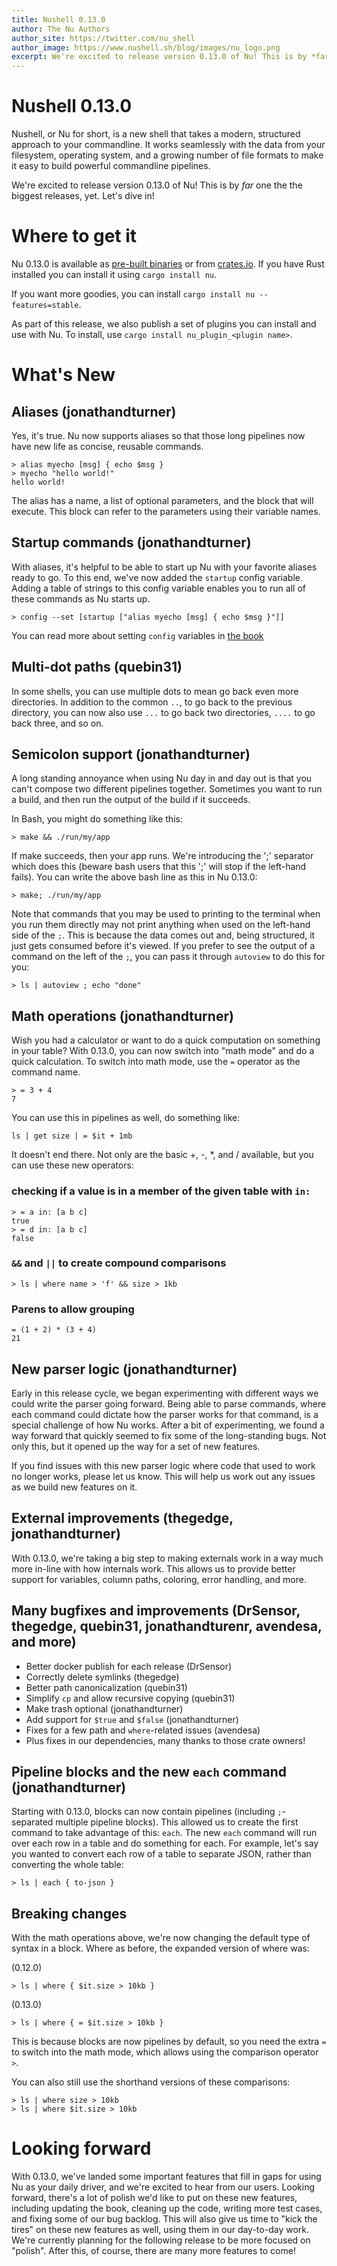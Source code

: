 ```yaml
---
title: Nushell 0.13.0
author: The Nu Authors
author_site: https://twitter.com/nu_shell
author_image: https://www.nushell.sh/blog/images/nu_logo.png
excerpt: We're excited to release version 0.13.0 of Nu! This is by *far* one the the biggest releases, yet. Let's dive in!
---
```


# Nushell 0.13.0

Nushell, or Nu for short, is a new shell that takes a modern, structured approach to your commandline. It works seamlessly with the data from your filesystem, operating system, and a growing number of file formats to make it easy to build powerful commandline pipelines.

We're excited to release version 0.13.0 of Nu! This is by _far_ one the the biggest releases, yet. Let's dive in!

# Where to get it

Nu 0.13.0 is available as [pre-built binaries](https://github.com/nushell/nushell/releases/tag/0.13.0) or from [crates.io](https://crates.io/crates/nu). If you have Rust installed you can install it using `cargo install nu`.

If you want more goodies, you can install `cargo install nu --features=stable`.

As part of this release, we also publish a set of plugins you can install and use with Nu. To install, use `cargo install nu_plugin_<plugin name>`.

# What's New

## Aliases (jonathandturner)

Yes, it's true. Nu now supports aliases so that those long pipelines now have new life as concise, reusable commands.

```
> alias myecho [msg] { echo $msg }
> myecho "hello world!"
hello world!
```

The alias has a name, a list of optional parameters, and the block that will execute. This block can refer to the parameters using their variable names.

## Startup commands (jonathandturner)

With aliases, it's helpful to be able to start up Nu with your favorite aliases ready to go. To this end, we've now added the `startup` config variable. Adding a table of strings to this config variable enables you to run all of these commands as Nu starts up.

```
> config --set [startup ["alias myecho [msg] { echo $msg }"]]
```

You can read more about setting `config` variables in [the book](https://www.nushell.sh/book/configuration)

## Multi-dot paths (quebin31)

In some shells, you can use multiple dots to mean go back even more directories. In addition to the common `..`, to go back to the previous directory, you can now also use `...` to go back two directories, `....` to go back three, and so on.

## Semicolon support (jonathandturner)

A long standing annoyance when using Nu day in and day out is that you can't compose two different pipelines together. Sometimes you want to run a build, and then run the output of the build if it succeeds.

In Bash, you might do something like this:

```
> make && ./run/my/app
```

If make succeeds, then your app runs. We're introducing the ';' separator which does this (beware bash users that this ';' will stop if the left-hand fails). You can write the above bash line as this in Nu 0.13.0:

```
> make; ./run/my/app
```

Note that commands that you may be used to printing to the terminal when you run them directly may not print anything when used on the left-hand side of the `;`. This is because the data comes out and, being structured, it just gets consumed before it's viewed. If you prefer to see the output of a command on the left of the `;`, you can pass it through `autoview` to do this for you:

```
> ls | autoview ; echo "done"
```

## Math operations (jonathandturner)

Wish you had a calculator or want to do a quick computation on something in your table? With 0.13.0, you can now switch into "math mode" and do a quick calculation. To switch into math mode, use the `=` operator as the command name.

```
> = 3 + 4
7
```

You can use this in pipelines as well, do something like:

```
ls | get size | = $it + 1mb
```

It doesn't end there. Not only are the basic +, -, \*, and / available, but you can use these new operators:

### checking if a value is in a member of the given table with `in:`

```
> = a in: [a b c]
true
> = d in: [a b c]
false
```

### `&&` and `||` to create compound comparisons

```
> ls | where name > 'f' && size > 1kb
```

### Parens to allow grouping

```
= (1 + 2) * (3 + 4)
21
```

## New parser logic (jonathandturner)

Early in this release cycle, we began experimenting with different ways we could write the parser going forward. Being able to parse commands, where each command could dictate how the parser works for that command, is a special challenge of how Nu works. After a bit of experimenting, we found a way forward that quickly seemed to fix some of the long-standing bugs. Not only this, but it opened up the way for a set of new features.

If you find issues with this new parser logic where code that used to work no longer works, please let us know. This will help us work out any issues as we build new features on it.

## External improvements (thegedge, jonathandturner)

With 0.13.0, we're taking a big step to making externals work in a way much more in-line with how internals work. This allows us to provide better support for variables, column paths, coloring, error handling, and more.

## Many bugfixes and improvements (DrSensor, thegedge, quebin31, jonathandturenr, avendesa, and more)

- Better docker publish for each release (DrSensor)
- Correctly delete symlinks (thegedge)
- Better path canonicalization (quebin31)
- Simplify `cp` and allow recursive copying (quebin31)
- Make trash optional (jonathandturner)
- Add support for `$true` and `$false` (jonathandturner)
- Fixes for a few path and `where`-related issues (avendesa)
- Plus fixes in our dependencies, many thanks to those crate owners!

## Pipeline blocks and the new `each` command (jonathandturner)

Starting with 0.13.0, blocks can now contain pipelines (including `;`-separated multiple pipeline blocks). This allowed us to create the first command to take advantage of this: `each`. The new `each` command will run over each row in a table and do something for each. For example, let's say you wanted to convert each row of a table to separate JSON, rather than converting the whole table:

```
> ls | each { to-json }
```

## Breaking changes

With the math operations above, we're now changing the default type of syntax in a block. Where as before, the expanded version of where was:

(0.12.0)

```
> ls | where { $it.size > 10kb }
```

(0.13.0)

```
> ls | where { = $it.size > 10kb }
```

This is because blocks are now pipelines by default, so you need the extra `=` to switch into the math mode, which allows using the comparison operator `>`.

You can also still use the shorthand versions of these comparisons:

```
> ls | where size > 10kb
> ls | where $it.size > 10kb
```

# Looking forward

With 0.13.0, we've landed some important features that fill in gaps for using Nu as your daily driver, and we're excited to hear from our users. Looking forward, there's a lot of polish we'd like to put on these new features, including updating the book, cleaning up the code, writing more test cases, and fixing some of our bug backlog. This will also give us time to "kick the tires" on these new features as well, using them in our day-to-day work. We're currently planning for the following release to be more focused on "polish". After this, of course, there are many more features to come!
